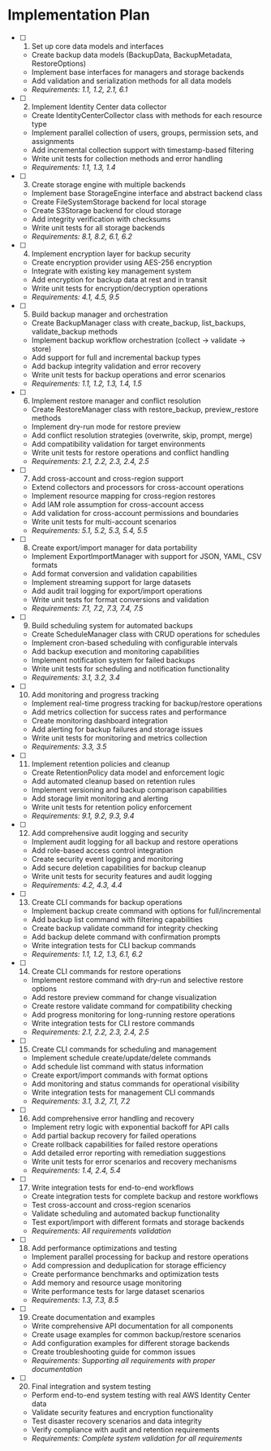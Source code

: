# Implementation Plan

- [ ] 1. Set up core data models and interfaces
  - Create backup data models (BackupData, BackupMetadata, RestoreOptions)
  - Implement base interfaces for managers and storage backends
  - Add validation and serialization methods for all data models
  - _Requirements: 1.1, 1.2, 2.1, 6.1_

- [ ] 2. Implement Identity Center data collector
  - Create IdentityCenterCollector class with methods for each resource type
  - Implement parallel collection of users, groups, permission sets, and assignments
  - Add incremental collection support with timestamp-based filtering
  - Write unit tests for collection methods and error handling
  - _Requirements: 1.1, 1.3, 1.4_

- [ ] 3. Create storage engine with multiple backends
  - Implement base StorageEngine interface and abstract backend class
  - Create FileSystemStorage backend for local storage
  - Create S3Storage backend for cloud storage
  - Add integrity verification with checksums
  - Write unit tests for all storage backends
  - _Requirements: 8.1, 8.2, 6.1, 6.2_

- [ ] 4. Implement encryption layer for backup security
  - Create encryption provider using AES-256 encryption
  - Integrate with existing key management system
  - Add encryption for backup data at rest and in transit
  - Write unit tests for encryption/decryption operations
  - _Requirements: 4.1, 4.5, 9.5_

- [ ] 5. Build backup manager and orchestration
  - Create BackupManager class with create_backup, list_backups, validate_backup methods
  - Implement backup workflow orchestration (collect -> validate -> store)
  - Add support for full and incremental backup types
  - Add backup integrity validation and error recovery
  - Write unit tests for backup operations and error scenarios
  - _Requirements: 1.1, 1.2, 1.3, 1.4, 1.5_

- [ ] 6. Implement restore manager and conflict resolution
  - Create RestoreManager class with restore_backup, preview_restore methods
  - Implement dry-run mode for restore preview
  - Add conflict resolution strategies (overwrite, skip, prompt, merge)
  - Add compatibility validation for target environments
  - Write unit tests for restore operations and conflict handling
  - _Requirements: 2.1, 2.2, 2.3, 2.4, 2.5_

- [ ] 7. Add cross-account and cross-region support
  - Extend collectors and processors for cross-account operations
  - Implement resource mapping for cross-region restores
  - Add IAM role assumption for cross-account access
  - Add validation for cross-account permissions and boundaries
  - Write unit tests for multi-account scenarios
  - _Requirements: 5.1, 5.2, 5.3, 5.4, 5.5_

- [ ] 8. Create export/import manager for data portability
  - Implement ExportImportManager with support for JSON, YAML, CSV formats
  - Add format conversion and validation capabilities
  - Implement streaming support for large datasets
  - Add audit trail logging for export/import operations
  - Write unit tests for format conversions and validation
  - _Requirements: 7.1, 7.2, 7.3, 7.4, 7.5_

- [ ] 9. Build scheduling system for automated backups
  - Create ScheduleManager class with CRUD operations for schedules
  - Implement cron-based scheduling with configurable intervals
  - Add backup execution and monitoring capabilities
  - Implement notification system for failed backups
  - Write unit tests for scheduling and notification functionality
  - _Requirements: 3.1, 3.2, 3.4_

- [ ] 10. Add monitoring and progress tracking
  - Implement real-time progress tracking for backup/restore operations
  - Add metrics collection for success rates and performance
  - Create monitoring dashboard integration
  - Add alerting for backup failures and storage issues
  - Write unit tests for monitoring and metrics collection
  - _Requirements: 3.3, 3.5_

- [ ] 11. Implement retention policies and cleanup
  - Create RetentionPolicy data model and enforcement logic
  - Add automated cleanup based on retention rules
  - Implement versioning and backup comparison capabilities
  - Add storage limit monitoring and alerting
  - Write unit tests for retention policy enforcement
  - _Requirements: 9.1, 9.2, 9.3, 9.4_

- [ ] 12. Add comprehensive audit logging and security
  - Implement audit logging for all backup and restore operations
  - Add role-based access control integration
  - Create security event logging and monitoring
  - Add secure deletion capabilities for backup cleanup
  - Write unit tests for security features and audit logging
  - _Requirements: 4.2, 4.3, 4.4_

- [ ] 13. Create CLI commands for backup operations
  - Implement backup create command with options for full/incremental
  - Add backup list command with filtering capabilities
  - Create backup validate command for integrity checking
  - Add backup delete command with confirmation prompts
  - Write integration tests for CLI backup commands
  - _Requirements: 1.1, 1.2, 1.3, 6.1, 6.2_

- [ ] 14. Create CLI commands for restore operations
  - Implement restore command with dry-run and selective restore options
  - Add restore preview command for change visualization
  - Create restore validate command for compatibility checking
  - Add progress monitoring for long-running restore operations
  - Write integration tests for CLI restore commands
  - _Requirements: 2.1, 2.2, 2.3, 2.4, 2.5_

- [ ] 15. Create CLI commands for scheduling and management
  - Implement schedule create/update/delete commands
  - Add schedule list command with status information
  - Create export/import commands with format options
  - Add monitoring and status commands for operational visibility
  - Write integration tests for management CLI commands
  - _Requirements: 3.1, 3.2, 7.1, 7.2_

- [ ] 16. Add comprehensive error handling and recovery
  - Implement retry logic with exponential backoff for API calls
  - Add partial backup recovery for failed operations
  - Create rollback capabilities for failed restore operations
  - Add detailed error reporting with remediation suggestions
  - Write unit tests for error scenarios and recovery mechanisms
  - _Requirements: 1.4, 2.4, 5.4_

- [ ] 17. Write integration tests for end-to-end workflows
  - Create integration tests for complete backup and restore workflows
  - Test cross-account and cross-region scenarios
  - Validate scheduling and automated backup functionality
  - Test export/import with different formats and storage backends
  - _Requirements: All requirements validation_

- [ ] 18. Add performance optimizations and testing
  - Implement parallel processing for backup and restore operations
  - Add compression and deduplication for storage efficiency
  - Create performance benchmarks and optimization tests
  - Add memory and resource usage monitoring
  - Write performance tests for large dataset scenarios
  - _Requirements: 1.3, 7.3, 8.5_

- [ ] 19. Create documentation and examples
  - Write comprehensive API documentation for all components
  - Create usage examples for common backup/restore scenarios
  - Add configuration examples for different storage backends
  - Create troubleshooting guide for common issues
  - _Requirements: Supporting all requirements with proper documentation_

- [ ] 20. Final integration and system testing
  - Perform end-to-end system testing with real AWS Identity Center data
  - Validate security features and encryption functionality
  - Test disaster recovery scenarios and data integrity
  - Verify compliance with audit and retention requirements
  - _Requirements: Complete system validation for all requirements_
